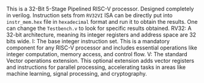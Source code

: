 This is a 32-Bit 5-Stage Pipelined RISC-V processor. Designed completely in verilog. Instruction sets from `RV32VI` ISA can be directly put into `instr_mem.hex` file in `hexadecimal` format and run it to obtain the results.
One can change the `Testbench.v` to look for specific results obtained.
RV32: A 32-bit architecture, meaning its integer registers and address space are 32 bits wide.
I: The base integer instruction set. This is a mandatory component for any RISC-V processor and includes essential operations like integer computation, memory access, and control flow.
V: The standard Vector operations extension. This optional extension adds vector registers and instructions for parallel processing, accelerating tasks in areas like machine learning, signal processing, and cryptography. 
